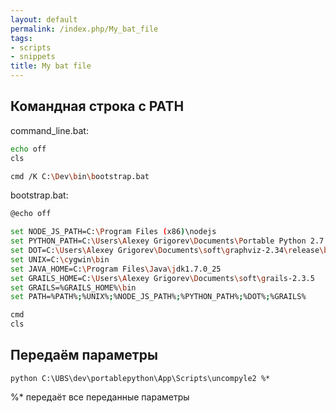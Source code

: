 ```yaml
---
layout: default
permalink: /index.php/My_bat_file
tags:
- scripts
- snippets
title: My bat file
---
```

## Командная строка с PATH

command_line.bat:
```bash
echo off
cls

cmd /K C:\Dev\bin\bootstrap.bat
```

bootstrap.bat:
```bash
@echo off

set NODE_JS_PATH=C:\Program Files (x86)\nodejs
set PYTHON_PATH=C:\Users\Alexey Grigorev\Documents\Portable Python 2.7.3.1\App
set DOT=C:\Users\Alexey Grigorev\Documents\soft\graphviz-2.34\release\bin;C:\Program Files\gs9.06\bin
set UNIX=C:\cygwin\bin
set JAVA_HOME=C:\Program Files\Java\jdk1.7.0_25
set GRAILS_HOME=C:\Users\Alexey Grigorev\Documents\soft\grails-2.3.5
set GRAILS=%GRAILS_HOME%\bin
set PATH=%PATH%;%UNIX%;%NODE_JS_PATH%;%PYTHON_PATH%;%DOT%;%GRAILS%

cmd
cls
```

## Передаём параметры
```scdoc
python C:\UBS\dev\portablepython\App\Scripts\uncompyle2 %*
```

%* передаёт все переданные параметры 

